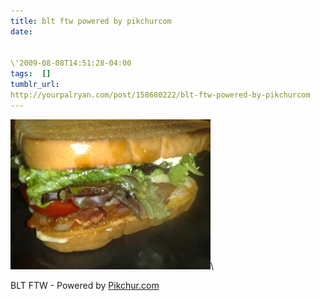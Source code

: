 ```yaml
---
title: blt ftw powered by pikchurcom
date:


\'2009-08-08T14:51:28-04:00  
tags:  [] 
tumblr_url:
http://yourpalryan.com/post/158680222/blt-ftw-powered-by-pikchurcom
---
```

![](/assets/images/tumblr/qmdtSDnzUqw8y3psIGYv35ago1_400.jpg)\

BLT FTW - Powered by [Pikchur.com](http://Pikchur.com)
